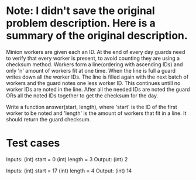 Note: I didn't save the original problem description. Here is a summary of the original description.
====================================================================================================
Minion workers are given each an ID. At the end of every day guards need to verify that every worker is present, to avoid counting they are using a checksum method.
Workers form a line(ordering with ascending IDs) and only 'n' amount of workers fit at one time. When the line is full a guard writes down all the worker IDs. The line is filled again with the next batch of workers and the guard notes one less worker ID. This continues untill no worker IDs are noted in the line. After all the needed IDs are noted the guard ORs all the noted IDs together to get the checksum for the day.

Write a function answer(start, length), where 'start' is the ID of the first worker to be noted and 'length' is the amount of workers that fit in a line. It should return the guard checksum.

Test cases
==========
Inputs:
    (int) start = 0
    (int) length = 3
Output:
    (int) 2

Inputs:
    (int) start = 17
    (int) length = 4
Output:
    (int) 14